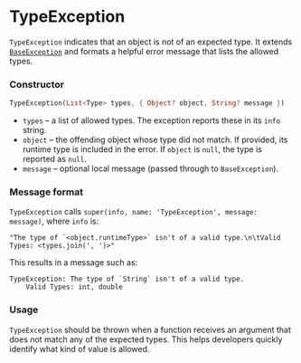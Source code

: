 # TypeException

`TypeException` indicates that an object is not of an expected type.  It extends [`BaseException`](BaseException.md) and formats a helpful error message that lists the allowed types.

### Constructor

```dart
TypeException(List<Type> types, { Object? object, String? message })
```

- `types` – a list of allowed types.  The exception reports these in its `info` string.
- `object` – the offending object whose type did not match.  If provided, its runtime type is included in the error.  If `object` is `null`, the type is reported as `null`.
- `message` – optional local message (passed through to `BaseException`).

### Message format

`TypeException` calls `super(info, name: 'TypeException', message: message)`, where `info` is:

```
"The type of `<object.runtimeType>` isn't of a valid type.\n\tValid Types: <types.join(', ')>"
```

This results in a message such as:

```
TypeException: The type of `String` isn't of a valid type.
	Valid Types: int, double
```

### Usage

`TypeException` should be thrown when a function receives an argument that does not match any of the expected types.  This helps developers quickly identify what kind of value is allowed.

